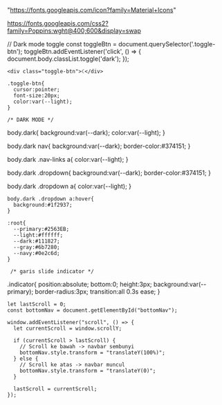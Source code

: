 "https://fonts.googleapis.com/icon?family=Material+Icons"

https://fonts.googleapis.com/css2?family=Poppins:wght@400;600&display=swap

// Dark mode toggle
    const toggleBtn = document.querySelector('.toggle-btn');
    toggleBtn.addEventListener('click', () => {
      document.body.classList.toggle('dark');
    });

    <div class="toggle-btn">☾</div>

    .toggle-btn{
      cursor:pointer;
      font-size:20px;
      color:var(--light);
    }

    /* DARK MODE */
  body.dark{
      background:var(--dark);
      color:var(--light);
    }

  body.dark nav{
      background:var(--dark);
      border-color:#374151;
    }

  body.dark .nav-links a{
      color:var(--light);
    }

  body.dark .dropdown{
      background:var(--dark);
      border-color:#374151;
    }

  body.dark .dropdown a{
      color:var(--light);
    }

    body.dark .dropdown a:hover{
      background:#1f2937;
    }

    :root{
      --primary:#2563EB;
      --light:#ffffff;
      --dark:#111827;
      --gray:#6b7280;
      --navy:#0e2c6d;
    }

     /* garis slide indicator */
  .indicator{
      position:absolute;
      bottom:0;
      height:3px;
      background:var(--primary);
      border-radius:3px;
      transition:all 0.3s ease;
    }

    let lastScroll = 0;
    const bottomNav = document.getElementById("bottomNav");

    window.addEventListener("scroll", () => {
      let currentScroll = window.scrollY;

      if (currentScroll > lastScroll) {
        // Scroll ke bawah -> navbar sembunyi
        bottomNav.style.transform = "translateY(100%)";
      } else {
        // Scroll ke atas -> navbar muncul
        bottomNav.style.transform = "translateY(0)";
      }

      lastScroll = currentScroll;
    });
